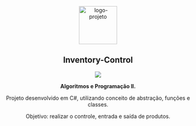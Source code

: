 <p align="center"> <img src="https://github.com/alvesvn/calculator-project/assets/96539606/e53c9e33-a74d-4378-9bd3-f773721e3088" alt="logo-projeto" height="100" widht="100" /></center>

<h2 align="center">Inventory-Control</h2>
<p align="center"><img src="https://github.com/alvesvn/calculator-project/assets/96539606/0263b1b9-1b6f-466c-88a8-e62b69062c9f"/></center>

<p align="center"> <strong>Algoritmos e Programação II.</strong></p>

<p align="center">Projeto desenvolvido em C#, utilizando conceito de abstração, funções e classes. </p>
<p align="center">Objetivo: realizar o controle, entrada e saída de produtos.</p>

</center>
